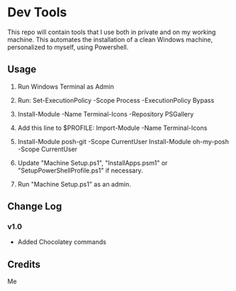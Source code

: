 # Dev Tools

This repo will contain tools that I use both in private and on my working machine.
This automates the installation of a clean Windows machine, personalized to myself, using Powershell.

## Usage

1. Run Windows Terminal as Admin
2. Run: Set-ExecutionPolicy -Scope Process -ExecutionPolicy Bypass
3. Install-Module -Name Terminal-Icons -Repository PSGallery
4. Add this line to $PROFILE: Import-Module -Name Terminal-Icons
5. Install-Module posh-git -Scope CurrentUser
   Install-Module oh-my-posh -Scope CurrentUser

4. Update "Machine Setup.ps1", "InstallApps.psm1" or "SetupPowerShellProfile.ps1" if necessary.
5. Run "Machine Setup.ps1" as an admin.

## Change Log

### v1.0
- Added Chocolatey commands

## Credits

Me